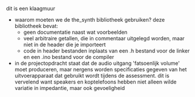 dit is een klaagmuur

- waarom moeten we de the_synth bibliotheek gebruiken? deze bibliotheek bevat:
	- geen documentatie naast wat voorbeelden
	- veel arbitraire getallen, die in commentaar uitgelegd worden, maar niet in
		de header die je importeert
	- code in header bestanden inplaats van een .h bestand voor de linker en een
		.ino bestand voor de compiler
- in de projectopdracht staat dat de audio uitgang 'fatsoenlijk volume' moet
	produceren, maar nergens worden specificaties gegeven van het uitvoerapparaat
	dat gebruikt wordt tijdens de assessment. dit is vervelend want speakers en
	koptelefoons hebben niet alleen wilde variatie in impedantie, maar ook
	gevoeligheid

